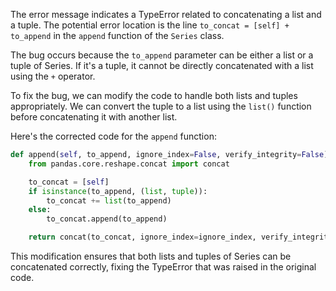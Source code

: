 The error message indicates a TypeError related to concatenating a list and a tuple.
The potential error location is the line `to_concat = [self] + to_append` in the `append` function of the `Series` class.

The bug occurs because the `to_append` parameter can be either a list or a tuple of Series. If it's a tuple, it cannot be directly concatenated with a list using the `+` operator.

To fix the bug, we can modify the code to handle both lists and tuples appropriately. We can convert the tuple to a list using the `list()` function before concatenating it with another list. 

Here's the corrected code for the `append` function:

```python
def append(self, to_append, ignore_index=False, verify_integrity=False):
    from pandas.core.reshape.concat import concat

    to_concat = [self]
    if isinstance(to_append, (list, tuple)):
        to_concat += list(to_append)
    else:
        to_concat.append(to_append)

    return concat(to_concat, ignore_index=ignore_index, verify_integrity=verify_integrity)
```

This modification ensures that both lists and tuples of Series can be concatenated correctly, fixing the TypeError that was raised in the original code.